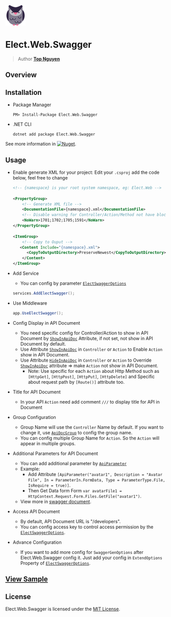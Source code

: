 ﻿![Logo](../../../Logo.png)
# Elect.Web.Swagger
> Author [**Top Nguyen**](http://topnguyen.com)

## Overview

## Installation
 - Package Manager
    ```
    PM> Install-Package Elect.Web.Swagger
    ```
 - .NET CLI
    ```
    dotnet add package Elect.Web.Swagger
    ```

See more information in [![Nuget](https://buildstats.info/nuget/Elect.Web.Swagger)](https://www.nuget.org/packages/Elect.Web.Swagger/).

## Usage
 - Enable generate XML for your project: Edit your `.csproj` add the code below, feel free to change
    ```xml
    <!-- {namespace} is your root system namespace, eg: Elect.Web -->
    
    <PropertyGroup>
        <!-- Generate XML file -->
        <DocumentationFile>{namespace}.xml</DocumentationFile>
        <!-- Disable warning for Controller/Action/Method not have block comment -->
        <NoWarn>1701;1702;1705;1591</NoWarn>
    </PropertyGroup>
    
    <ItemGroup>
        <!-- Copy to Ouput -->
       <Content Include="{namespace}.xml">
          <CopyToOutputDirectory>PreserveNewest</CopyToOutputDirectory>
        </Content>
    </ItemGroup>
    ```

 - Add Service
    + You can config by parameter [`ElectSwaggerOptions`](Models/ElectSwaggerOptions.cs)
    ```c#
    services.AddElectSwagger();
    ```

 - Use Middleware
    ```c#
    app.UseElectSwagger();
    ```

 - Config Display in API Document
    + You need specific config for Controller/Action to show in API Document by [`ShowInApiDoc`](Attributes/ShowInApiDocAttribute.cs) Attribute, if not set, not show in API Document by default.
    + Use Attribute [`ShowInApiDoc`](Attributes/ShowInApiDocAttribute.cs) in `Controller` or `Action` to Enable `Action` show in API Document.
    + Use Attribute [`HideInApiDoc`](Attributes/HideInApiDocAttribute.cs) in `Controller` or `Action` to Override [`ShowInApiDoc`](Attributes/ShowInApiDocAttribute.cs) attribute => make `Action` not show in API Document.
        * Note: Use specific for each `Action` about Http Method such as `[HttpGet]`, `[HttpPost]`, `[HttpPut]`, `[HttpDelete]` and Specific about request path by `[Route()]` attribute too.
 - Title for API Document
    + In your API `Action` need add comment `///` to display title for API in Document
 - Group Configuration
    + Group Name will use the `Controller` Name by default. If you want to change it, use  [`ApiDocGroup`](Attributes/ApiDocGroupAttribute.cs) to config the group name.
    + You can config multiple Group Name for `Action`. So the `Action` will appear in multiple groups.

 - Additional Parameters for API Document
    + You can add additional parameter by [`ApiParameter`](Attributes/ApiParameterAttribute.cs)
    + Example:
        * Add Attribute `[ApiParameter("avatar1", Description = "Avatar File", In = ParameterIn.FormData, Type = ParameterType.File, IsRequire = true)]`.
        * Then Get Data form Form `var avatarFile1 = HttpContext.Request.Form.Files.GetFile("avatar1")`.
    + View more in [swagger document](https://swagger.io/docs/specification/describing-parameters/).
   
 - Access API Document
    + By default, API Document URL is "/developers".
    + You can config access key to control access permission by the [`ElectSwaggerOptions`](Models/ElectSwaggerOptions.cs).

 - Advance Configuration
    + If you want to add more config for `SwaggerGenOptions` after Elect.Web.Swagger config it. Just add your config in `ExtendOptions` Property of [`ElectSwaggerOptions`](Models/ElectSwaggerOptions.cs).

## [View Sample](../../../samples/Web/Elect.Sample.Web.Swagger/README.md)

## License
Elect.Web.Swagger is licensed under the [MIT License](../../../LICENSE).